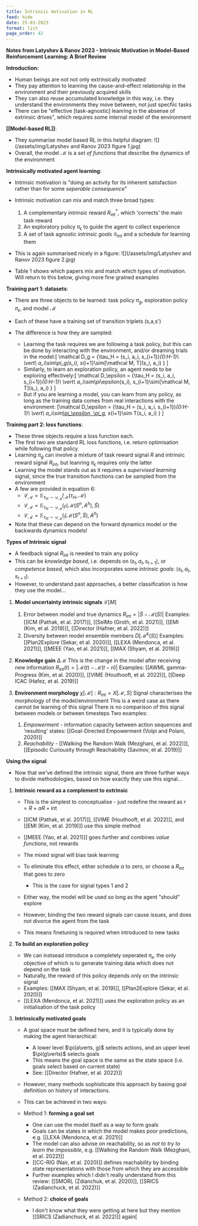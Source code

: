 ```yaml
---
title: Intrinsic motivation in RL
feed: hide
date: 25-03-2023
format: list
page_order: 42
---
```



**Notes from Latyshev & Ranov 2023 - Intrinsic Motivation in Model-Based Reinforcement Learning: A Brief Review**

**Introduction:**
- Human beings are not not only extrinsically motivated
- They pay attention to leanring the cause-and-effect relationship in the environment and their previously acquired skills
- They can also reuse accumulated knowledge in this way, i.e. they understand the environments they move between, not just specfiic tasks
- There can be "effective \[task-agnostic\] leanring in the absense of extrinsic drives", which requires some internal model of the environment

**[[Model-based RL]]**:
- They summarise model based RL in this helpful diagram:
![](/assets/img/Latyshev and Ranov 2023 figure 1.jpg)
- Overall, the model $\mathcal M$ is a *set of functions* that describe the dynamics of the environment

**Intrinsically motivated agent learning**:
- Intrinsic motivation is "doing an activity for its inherent satisfaction rather than for some *seperable consequence*"
- Intrinsic motivation can mix and match three broad types:
	1. A complementary intrinsic reward $R_\text{int}^*$, which 'corrects' the main task reward
	2. An exploratory policy $\pi_\epsilon$ to guide the agent to collect experience
	3. A set of task agnostic *intrinsic goals* $\mathcal G_\text{int}$ and a schedule for learning them
- This is again summarised nicely in a figure: ![](/assets/img/Latyshev and Ranov 2023 figure 2.jpg)

- Table 1 shows which papers mix and match which types of motivation. Will return to this below, giving more fine grained examples

**Training part 1: datasets**:
- There are three objects to be learned: task policy $\pi_g$, exploration policy $\pi_\epsilon$, and model $\mathcal M$
- Each of these have a training set of transition triplets (s,a,s')
- The difference is how they are sampled:

	- Learning the task requires we are following a task policy, but this can be done by interacting with the environment, and/or dreaming trials in the model:\[
	\mathcal D_g = \{\tau_H = (s_i, a_i, s_{i+1})_{0:H-1}\ \vert\ a_i\sim\pi_g(s_i), s_{i+1}\sim[\mathcal M, T](s_i, a_i) \}
	\]
	- Similarly, to learn an exploration policy, an agent needs to be exploring effectively:\[
	\mathcal D_\epsilon = \{\tau_H = (s_i, a_i, s_{i+1})_{0:H-1}\ \vert\ a_i\sim\pi_\epsilon(s_i), s_{i+1}\sim[\mathcal M, T](s_i, a_i) \}
	\]
	- But if you are learning a model, you can learn from any policy, as long as the training data comes from real interactions with the environment: \[\mathcal D_\epsilon = \{\tau_H = (s_i, a_i, s_{i+1})_{0:H-1}\ \vert\ a_i\sim[\pi_\epsilon, \pi_g](s_i), s_{i+1}\sim T(s_i, a_i) \}
	\]

**Training part 2: loss functions**:
- These three objects require a loss function each.
- The first two are standard RL loss functions, i.e. return optimisation while following that policy
- Learning $\pi_g$ can involve a mixture of task reward signal $R$ and intrinsic reward signal $R_\text{int}$, but leanring $\pi_\epsilon$ requires only the latter
- Learning the model stands out as it requires a *supervised learning* signal, since the true transition functions can be sampled from the environment
- A few are provided in equation 6:
	- $\mathcal L_\mathcal M = \mathbb{E}_{\tau_H \sim \mathcal D_\mathcal M} l_\mathcal M(\tau_H, \mathcal M)$
	- $\mathcal L_\mathcal M = \mathbb{E}_{\tau_H \sim \mathcal D_\mathcal M} l_F(\mathcal M(S^n, A^h), \tilde{S})$
	- $\mathcal L_\mathcal M = \mathbb{E}_{\tau_H \sim \mathcal D_\mathcal M} l_I(\mathcal M(S^n, \tilde{S}), A^h)$
- Note that these can depend on the forward dynamics model or the backwards dynamics models!




**Types of Intrinsic signal**
- A feedback signal $R_\text{int}$ is needed to train any policy
- This can be *knowledge based*, i.e. depends on $(s_t, a_t, s_{t+1})$, or *competence based*, which also incorporates some *intrinsic goals*: $(s_t, a_t, s_{t+1})$.
- However, to understand past approaches, a better classification is how they use the model...

1. **Model uncertainty intrinsic signals** $\mathcal L[M]$
	1. Error between model and true dynamics $R_\text{int} = \vert\tilde{S} - \mathcal M(S)\vert$
			Examples: [[ICM (Pathak, et al. 2017)]], [[SelMo (Groth, et al. 2021)]], [[EMI (Kim, et al. 2019)]], [[Director (Hafner, et al. 2022)]]
	2. Diversity between model ensemble members $D[\mathcal M^k(S)]$
			Examples: [[Plan2Explore (Sekar, et al. 2020)]], [[LEXA (Mendonca, et al. 2021)]], [[MEEE (Yao, et al. 2021)]], [[MAX (Shyam, et al. 2019)]]

2. **Knowledge gain** $\Delta \mathcal M$
	This is the change in the model after receiving new information $R_\text{int}(t) = \vert\mathcal M(t) - \mathcal M(t-n)\vert$
			Examples: [[AWML gamma-Progress (Kim, et al. 2020)]], [[VIME (Houthooft, et al. 2022)]], [[Deep ICAC (Hafez, et al. 2019)]]

3. **Environment morphology** $\chi [\mathcal M]: R_\text{int} = X[\mathcal M, S]$
	Signal characterises the morphology of the model/environment
	This is a weird case as there cannot be learning of this signal
	There is no comparison of this signal between models or between timesteps
	Two examples:
	1. *Empowerment* - information capacity between action sequences and 'resulting' states: [[Goal-Directed Empowerment (Volpi and Polani, 2020)]]
	2. *Reachability* - [[Walking the Random Walk (Mezghani, et al. 2022)]], [[Episodic Curiousity through Reachability (Savinov, et al. 2019)]]




**Using the signal**
- Now that we've defined the intrinsic signal, there are three further ways to divide methodologies, based on how exactly they use this signal...

1. **Intrinsic reward as a complement to extrinsic**
	- This is the simplest to conceptualise - just redefine the reward as $r = R + \alpha R +\text{int}$
	- [[ICM (Pathak, et al. 2017)]], [[VIME (Houthooft, et al. 2022)]], and [[EMI (Kim, et al. 2019)]] use this simple method
	- [[MEEE (Yao, et al. 2021)]] goes further and combines *value functions*, not rewards
	
	- The mixed signal will bias task learning
	- To eliminate this effect, either schedule $\alpha$ to zero, or choose a $R_\text{int}$ that goes to zero
		- This is the case for signal types 1 and 2
	
	- Either way, the model will be used so long as the agent "should" explore
	
	- However, binding the two reward signals can cause issues, and does not divorce the agent from the task
	- This means finetuning is required when introduced to new tasks

2. **To build an exploration policy**
	- We can instsead introduce a completely seperated $\pi_\epsilon$, the only objective of which is to generate training data which does not depend on the task
	- Naturally, the reward of this policy depends only on the intrinsic signal
	- Examples: [[MAX (Shyam, et al. 2019)]], [[Plan2Explore (Sekar, et al. 2020)]]
	- [[LEXA (Mendonca, et al. 2021)]] uses the exploration policy as an initialisation of the task policy

3. **Intrinsically motivated goals**
	- A goal space must be defined here, and it is typically done by making the agent hierarchical:
		- A lower level $\pi(a\verts, g)$ selects actions, and an upper level $\pi(g\verts)$ selects goals
		- This means the goal space is the same as the state space (i.e. goals select based on current state)
		- See: [[Director (Hafner, et al. 2022)]]
	
	- However, many methods sophisticate this approach by basing goal definition on history of interactions.
	- This can be achieved in two ways:
	
	- Method 1: **forming a goal set**
		- One can use the model itself as a way to form goals
		- Goals can be states in which the model makes poor predictions, e.g. [[LEXA (Mendonca, et al. 2021)]] 
		- The model can also advise on reachability, so as *not to try to learn the impossible*, e.g. [[Walking the Random Walk (Mezghani, et al. 2022)]]
		- [[CC-RIG (Nair, et al. 2020)]] defines reachability by binding state representations with those from which they are accessible
		- Further examples which I didn't really understand from this review: [[SMORL (Zdianchuk, et al. 2020)]], [[SRICS (Zadianchuck, et al. 2022)]]
	
	- Method 2: **choice of goals**
		- I don't know what they were getting at here but they mention [[SRICS (Zadianchuck, et al. 2022)]] again\[